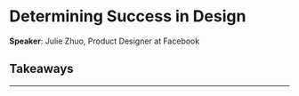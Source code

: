 # Determining Success in Design

__Speaker__: Julie Zhuo, Product Designer at Facebook

## Takeaways

---